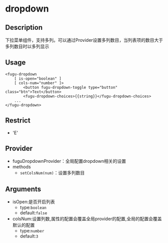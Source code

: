 # dropdown
## Description
下拉菜单组件，支持多列。可以通过Provider设置多列数目，当列表项的数目大于多列数目时以多列显示

## Usage

```
<fugu-dropdown
    [ is-open="boolean" ]
    [ cols-num="number" ]>
        <button fugu-dropdown-toggle type="button" class="btn">Text</button>
        <fugu-dropdown-choices>{{string}}</fugu-dropdown-choices>
    ...
</fugu-dropdown>
```
## Restrict
- 'E'

## Provider
- fuguDropdownProvider：全局配置dropdown相关的设置
- methods
    - `setColsNum(num)`：设置多列数目

## Arguments

- isOpen:是否开启列表
    - type:`boolean`
    - default:`false`
- colsNum:设置列数,属性的配置会覆盖全局provider的配置,全局的配置会覆盖默认的配置
    - type:`number`
    - default:`3`